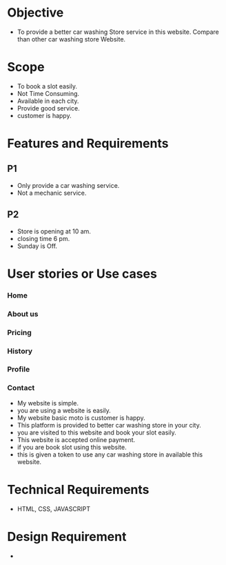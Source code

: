 # Objective

- To provide a better car washing Store service in this website.
Compare than other car washing store Website.

# Scope

- To book a slot easily.
- Not Time Consuming.
- Available in each city.
- Provide good service.
- customer is happy.

# Features and Requirements
## P1
- Only provide a car washing service.
- Not a mechanic service.
## P2
- Store is opening at 10 am.
- closing time 6 pm.
- Sunday is Off.

# User stories or Use cases

### Home
### About us
### Pricing
### History
### Profile
### Contact
- My website is simple.
- you are using a website is easily.
- My website basic moto is customer is happy.
- This platform is provided to better car washing store in your city.
- you are visited to this website and book your slot easily.
- This website is accepted online payment.
- if you are book slot using this website.
- this is given a token to use any car washing store in available this website.

# Technical Requirements

- HTML, CSS, JAVASCRIPT

# Design Requirement
- 